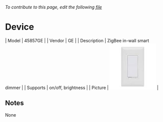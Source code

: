 
*To contribute to this page, edit the following
[file](https://github.com/Koenkk/zigbee2mqtt.io/blob/master/docgen/device_page_notes.js)*

# Device

| Model | 45857GE  |
| Vendor  | GE  |
| Description | ZigBee in-wall smart dimmer |
| Supports | on/off, brightness |
| Picture | ![../images/devices/45857GE.jpg](../images/devices/45857GE.jpg) |

## Notes

None
